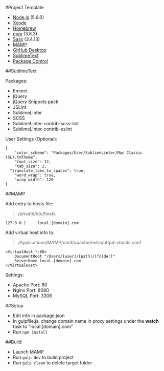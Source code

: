 #Project Template

- [Node.js](https://nodejs.org/) (5.6.0)
- [Xcode](https://itunes.apple.com/us/app/xcode/id497799835?mt=12)
- [Homebrew](http://brew.sh/)
- [npm](https://docs.npmjs.com/getting-started/installing-node) (3.8.3)
- [Sass](http://sass-lang.com/install) (3.4.13)
- [MAMP](https://www.mamp.info/en/downloads/)
- [GitHub Desktop](https://desktop.github.com/)
- [SublimeText](http://www.sublimetext.com/3)
- [Package Control](https://packagecontrol.io/installation)

##SublimeText

Packages:

- Emmet
- jQuery
- jQuery Snippets pack
- JSLint
- SublimeLinter
- SCSS
- SublimeLinter-contrib-scss-lint
- SublimeLinter-contrib-eslint

User Settings (Optional):

```
{
	"color_scheme": "Packages/User/SublimeLinter/Mac Classic (SL).tmTheme",
	"font_size": 12,
	"tab_size": 2,
  "translate_tabs_to_spaces": true,
	"word_wrap": true,
	"wrap_width": 120
}

```

##MAMP

Add entry to hosts file:

> /private/etc/hosts

```
127.0.0.1     local.[domain].com
```

Add virtual host info to:

> /Applications/MAMP/conf/apache/extra/httpd-vhosts.conf

```
<VirtualHost *:80>
    DocumentRoot "/Users/[user]/[path]/[folder]"
    ServerName local.[domain].com
</VirtualHost>
```

Settings:

- Apache Port: 80
- Nginx Port: 8080
- MySQL Port: 3306

##Setup

- Edit info in package.json
- In gulpfile.js, change domain name in proxy settings under the **watch** task to "local.[domain].com"
- Run `npm install`

##Build

- Launch MAMP
- Run `gulp dev` to build project
- Run `gulp clean` to delete target folder

